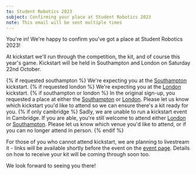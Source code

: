 ```yaml
---
to: Student Robotics 2023
subject: Confirming your place at Student Robotics 2023
note: This email will be sent multiple times
---
```


You're in! We're happy to confirm you've got a place at Student Robotics 2023!

At kickstart we'll run through the competition, the kit, and of course this year's game. Kickstart will be held in Southampton and London on Saturday 22nd October.

{% if requested southampton %}
We're expecting you at the [Southampton](https://studentrobotics.org/events/sr2023/southampton-kickstart/) kickstart.
{% if requested london %}
We're expecting you at the [London](https://studentrobotics.org/events/sr2023/london-kickstart/) kickstart.
{% if southampton or london %}
In the original sign-up, you requested a place at either the [Southampton](https://studentrobotics.org/events/sr2023/southampton-kickstart/) or [London](https://studentrobotics.org/events/sr2023/london-kickstart/). Please let us know which kickstart you'd like to attend so we can ensure there's a kit ready for you.
{% if only cambridge %}
Sadly, we are unable to run a kickstart event in Cambridge. If you are able, you're still welcome to attend either [London](https://studentrobotics.org/events/sr2023/london-kickstart/) or [Southampton](https://studentrobotics.org/events/sr2023/southampton-kickstart/). Please let us know which venue you'd like to attend, or if you can no longer attend in person.
{% endif %}

For those of you who cannot attend kickstart, we are planning to livestream it - links will be available shortly before the event on the [event page](https://studentrobotics.org/events/sr2023/kickstart/). Details on how to receive your kit will be coming through soon too.

We look forward to seeing you there!
